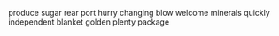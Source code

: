 produce sugar rear port hurry changing blow welcome minerals quickly independent blanket golden plenty package